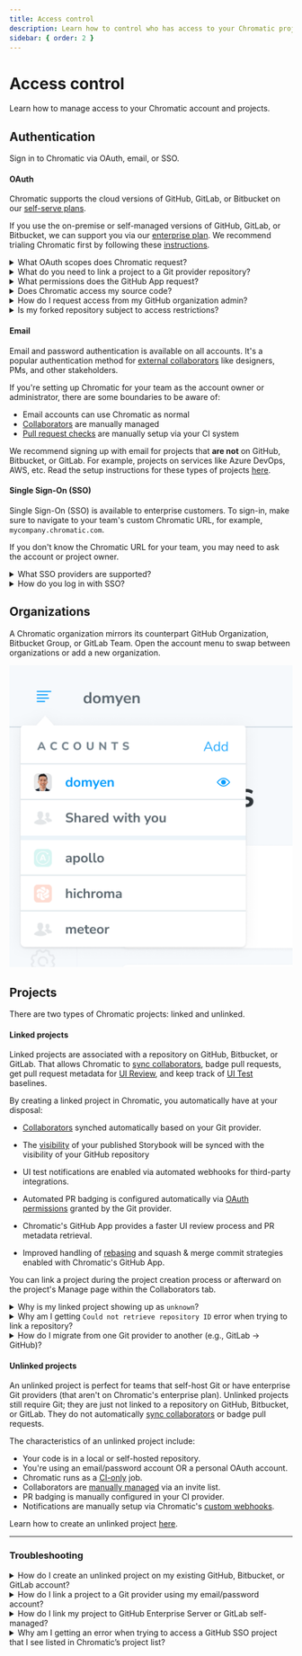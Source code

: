 ```yaml
---
title: Access control
description: Learn how to control who has access to your Chromatic project
sidebar: { order: 2 }
---
```


# Access control

Learn how to manage access to your Chromatic account and projects.

## Authentication

Sign in to Chromatic via OAuth, email, or SSO.

#### OAuth

Chromatic supports the cloud versions of GitHub, GitLab, or Bitbucket on our [self-serve plans](https://www.chromatic.com/pricing).

If you use the on-premise or self-managed versions of GitHub, GitLab, or Bitbucket, we can support you via our [enterprise plan](https://www.chromatic.com/pricing). We recommend trialing Chromatic first by following these [instructions](/docs/faq/chromatic-sso-on-premises-other-git).

<details>
    <summary>What OAuth scopes does Chromatic request?</summary>

Depending on your Git provider, Chromatic will request a set of OAuth scopes when you first sign in. Chromatic uses these permissions to enumerate your list of repositories, set PR statuses, and retrieve users for assignment to review. Chromatic will never read/write source code.

| Git provider                                                                                                                 | OAuth Scopes                                             |
| ---------------------------------------------------------------------------------------------------------------------------- | -------------------------------------------------------- |
| [GitHub](https://developer.github.com/apps/building-oauth-apps/understanding-scopes-for-oauth-apps/#available-scopes)        | `['user:email', 'read:user', 'read:org', 'repo:status']` |
| [GitLab](https://docs.gitlab.com/ee/user/profile/personal_access_tokens.html#limiting-scopes-of-a-personal-access-token)     | `['api']`                                                |
| [Bitbucket](https://confluence.atlassian.com/bitbucket/oauth-on-bitbucket-cloud-238027431.html#OAuthonBitbucketCloud-Scopes) | `['account', 'repository', 'pullrequest', 'webhook']`    |

</details>

<details>
    <summary>What do you need to link a project to a Git provider repository?</summary>

To link a project to a Git provider repository, you need:

- Membership in the organization that owns the repository.
- Write access to the repository, via one of the following roles:

| Git provider                                                                                                                                                                                                 | Role                                  |
| ------------------------------------------------------------------------------------------------------------------------------------------------------------------------------------------------------------ | ------------------------------------- |
| [GitHub](https://docs.github.com/en/organizations/managing-user-access-to-your-organizations-repositories/managing-repository-roles/repository-roles-for-an-organization#repository-roles-for-organizations) | `write`, `maintain`, or `admin`       |
| [GitLab](https://docs.gitlab.com/ee/user/permissions.html#project-members-permissions)                                                                                                                       | `developer`, `maintainer`, or `owner` |
| [Bitbucket](https://support.atlassian.com/bitbucket-cloud/docs/grant-repository-access-to-users-and-groups/)                                                                                                 | `admin`, or `write`                   |

</details>

<details>
    <summary>What permissions does the GitHub App request?</summary>

Chromatic's GitHub App enables [UI Review](/docs/review) for pull requests. We need additional permissions to access pull request information and add PR checks.

- ✅ Read access to metadata
- ✅ Read and write access to checks and pull requests
- ✅ Read access to organization members (for collaborators)
- 🔒 We do not request access to your code

<div class="aside">

ℹ️ We recommend teams create a Chromatic “bot” or IT Service Account user on your Git provider. You can grant write permissions to that account for the repositories you want to link to Chromatic projects. This way, tokens aren’t tied to an individual user. And if a token expires, it’s straightforward for anyone on the team to validate a new one.

</div>

</details>

<details>
  <summary>Does Chromatic access my source code?</summary>

No, Chromatic only uses the static Storybook build or Storybook source code (if the static build is not being used). The static build refers to a static web application that is generated from your Storybook that can be hosted by any web server.

**For unlinked projects:** Chromatic does not have access to your git provider

**For linked projects:** Chromatic requests data from your git provider without accessing your source code.

For GitHub, Chromatic only has access to repository metadata and merge request information.

However, GitLab and Bitbucket don't offer repository metadata and merge request information without full API access. Therefore, Chromatic has permission to access the source code on GitLab, but it doesn't actually access it.

</details>

<details>
    <summary>How do I request access from my GitHub organization admin?</summary>

Chromatic requests the minimum permissions needed to use the tool. With GitHub, we request permissions for "OAuth" and "GitHub app" respectively. This allows organizations to expand permissions incrementally as they use more features.

If your GitHub organization requires an admin to approve apps, you'll need to request access inside of Chromatic and track their status inside of GitHub (below).

1. **Chromatic OAuth app**: Enables GitHub sign-in. Track your access request [here](https://github.com/settings/connections/applications/495b5c3cb5ae140436a0).
2. **Chromatic.com app**: Enables [UI Review](/docs/review). Track your access request [here](https://github.com/apps/chromatic-com).

</details>

<details>
  <summary>Is my forked repository subject to access restrictions?</summary>

When you have a fork of a private organization owned repository, that forked repository is going to be subject to that organization's access restrictions. For example, `org1/my-repo` is the original repository and you fork it to `org2/my-repo`. In this situation, the original repo `org1/my-repo` would need to approve Chromatic's OAuth App on their end. Once they do, you'll be able to use the forked repo `org2/my-repo` with Chromatic.

</details>

#### Email

Email and password authentication is available on all accounts. It's a popular authentication method for [external collaborators](/docs/collaborators#external-collaborators) like designers, PMs, and other stakeholders.

If you're setting up Chromatic for your team as the account owner or administrator, there are some boundaries to be aware of:

- Email accounts can use Chromatic as normal
- [Collaborators](/docs/collaborators) are manually managed
- [Pull request checks](/docs/ci#pull-request-checks) are manually setup via your CI system

We recommend signing up with email for projects that **are not** on GitHub, Bitbucket, or GitLab. For example, projects on services like Azure DevOps, AWS, etc. Read the setup instructions for these types of projects [here](/docs/faq/chromatic-sso-on-premises-other-git).

#### Single Sign-On (SSO)

Single Sign-On (SSO) is available to enterprise customers. To sign-in, make sure to navigate to your team's custom Chromatic URL, for example, `mycompany.chromatic.com`.

If you don't know the Chromatic URL for your team, you may need to ask the account or project owner.

<details>
  <summary>What SSO providers are supported?</summary>

OneLogin, Okta, Google Workspace, PingOne, Keycloak, SimpleSAMLphp-based Identity Providers, and Active Directory Federation Services.

If your provider is not on the list, please reach out to us at support@chromatic.com or use our **in-app chat**, and we will determine if it is possible to integrate with it.

</details>

<details>
  <summary>How do you log in with SSO?</summary>

Once SSO is enabled, you have two primary ways to log in:

1. **Direct subdomain link:** If a subdomain is enabled, the most straightforward method is to use your organization's unique login URL:  `https://{YOUR-SUBDOMAIN}.chromatic.com/start`
2. **SSO provider dashboard:** Simply find and click the Chromatic application tile, and you'll be redirected and logged in automatically.

If you're having trouble logging in:

1. Ensure your user has been provisioned to the Chromatic application within your SSO provider. Confirm your user group has the necessary permissions.
2. Double-check that you are using the correct subdomain in the login URL. It must exactly match the one assigned to your organization.
3. Login issues are often caused by stale cookies or cached data. Try clearing your browser's cache and cookies or using a private/incognito window to log in.
4. If your organization has enabled IP restrictions, ensure you are connected to your corporate network (e.g., via a VPN) as required by your company's policy.
5. If your organization limits access by domain and you use a different email domain than your colleagues (e.g., you're a contractor), ask your team to issue you an email address on an approved domain or contact us to add your current domain to the company's allow list.

</details>

## Organizations

A Chromatic organization mirrors its counterpart GitHub Organization, Bitbucket Group, or GitLab Team. Open the account menu to swap between organizations or add a new organization.

![Account menu](../../images/account-menu.png)

## Projects

There are two types of Chromatic projects: linked and unlinked.

#### Linked projects

Linked projects are associated with a repository on GitHub, Bitbucket, or GitLab. That allows Chromatic to [sync collaborators](/docs/collaborators#project-collaborators), badge pull requests, get pull request metadata for [UI Review](/docs/review), and keep track of [UI Test](/docs) baselines.

By creating a linked project in Chromatic, you automatically have at your disposal:

- [Collaborators](/docs/collaborators) synched automatically based on your Git provider.

- The [visibility](/docs/collaborators#visibility) of your published Storybook will be synced with the visibility of your GitHub repository

- UI test notifications are enabled via automated webhooks for third-party integrations.

- Automated PR badging is configured automatically via [OAuth permissions](#what-permissions-does-the-github-app-request) granted by the Git provider.

- Chromatic's GitHub App provides a faster UI review process and PR metadata retrieval.

- Improved handling of [rebasing](/docs/branching-and-baselines) and squash & merge commit strategies enabled with Chromatic's GitHub App.

You can link a project during the project creation process or afterward on the project's Manage page within the Collaborators tab.

<details>
<summary>Why is my linked project showing up as <code>unknown</code>?</summary>

If you encounter an `<unknown>` project, this means Chromatic can no longer connect it to your Git repository.

To refresh the Git access token and reconnect the `<unknown>` project, request one of the account owners to log out and log back into Chromatic.

Alternatively, replace the Git token from the `Configure` tab on the `Manage` page of your project.

</details>

<details>
<summary>Why am I getting <code>Could not retrieve repository ID</code> error when trying to link a repository?</summary>

If your project is part of an organization, you need to have [your access request](#how-do-i-request-access-from-my-github-organization-admin) approved by an admin at the organization level.
Approval from a repository-level admin alone will not be sufficient. The actual scopes that Chromatic requires are listed [here](#what-oauth-scopes-does-chromatic-request).

</details>

<details>
<summary>How do I migrate from one Git provider to another (e.g., GitLab → GitHub)?</summary>

**For linked accounts**

To migrate your Chromatic projects to the new Git provider:

1. Connect your user account to the new git provider via the [Profile page](https://www.chromatic.com/profile). Under “Connected accounts,” link your new git provider. Ensure that everyone on your team does the same. _Warning:_ do not disconnect the old git provider yet since you may lose access.
   ![Connect to Git provider](../../images/connect-profile-to-git.png)

1. In the upper-right corner of the dashboard, open the menu and click "Add" to create a new Chromatic organization account for your new Git provider. You'll now see both accounts in that list, each linked to different Git providers.

1. Unlink all existing projects from the old Git provider through the `Manage` tab.
   ![Unlink project](../../images/unlink-project.png)

1. Then link all projects to repositories from the new Git provider. Note that projects will automatically move to the new Chromatic organization level account.

If you have a paid account, use our in-app chat to get in touch, or email us at support@chromatic.com to move your subscription to the new Chromatic entity.

**For unlinked accounts**

Follow steps 1, 3, and 4 from the guide above, but you don't need to create a new Chromatic organization level account.

**Important**

Connecting one Chromatic entity to multiple Git providers is not yet supported.

</details>

#### Unlinked projects

An unlinked project is perfect for teams that self-host Git or have enterprise Git providers (that aren't on Chromatic's enterprise plan). Unlinked projects still require Git; they are just not linked to a repository on GitHub, Bitbucket, or GitLab. They do not automatically [sync collaborators](/docs/collaborators#project-collaborators) or badge pull requests.

The characteristics of an unlinked project include:

- Your code is in a local or self-hosted repository.
- You're using an email/password account OR a personal OAuth account.
- Chromatic runs as a [CI-only](/docs/ci) job.
- Collaborators are [manually managed](/docs/collaborators#external-collaborators) via an invite list.
- PR badging is manually configured in your CI provider.
- Notifications are manually setup via Chromatic's [custom webhooks](/docs/integrations#custom-webhooks).

Learn how to create an unlinked project [here](/docs/faq/chromatic-sso-on-premises-other-git).

---

### Troubleshooting

<details>
<summary>How do I create an unlinked project on my existing GitHub, Bitbucket, or GitLab account?</summary>

- ❌ You can't create unlinked projects on GitHub org, Bitbucket workspace, or GitLab group connected accounts.
- ✅ You can create unlinked projects on personal GitHub, Bitbucket, or GitLab accounts.
- ✅ You can create unlinked projects on email/password accounts.

If your account is currently connected to a GitHub org, Bitbucket workspace, or GitLab group, you'll need to create a new email/password account to set up an unlinked project. Your teammates can access this account by sharing credentials (for example, with a password manager).

To share billing between an existing connected account and an email/password account, message us via in-app chat.

</details>

<details>
<summary>How do I link a project to a Git provider using my email/password account?</summary>

Email accounts are not connected to a Git provider by default. This means you can only create [unlinked projects](#unlinked-projects).

Follow these instructions to link your project to a Git provider:

1. Go to your profile (`/profile`) and connect to your Git provider.
2. Go to the project's Manage page » Collaborate tab.
3. Click to "sync collaborators with a Git repository".

This connects your Chromatic email/password account with your Git provider account, allowing you to set up a [linked project](#linked-projects).

Note: Your personal account must have access to the repository in order to connect in Chromatic. You may need to ask an administrator to grant you additional permissions.

</details>
<details>
<summary>How do I link my project to GitHub Enterprise Server or GitLab self-managed?</summary>

For Enterprise plans, we support connecting on-premise versions of GitHub Enterprise and GitLab. Please reach out to us via Support to get access.

You also need to have some information from your Git Provider setup ready

1. The URL to your Git Provider (e.g. https://chromatic.github.com, https://gitlab.custom.com)
2. The Name of Your Repository (e.g. chromatic/ux)
3. Access Token (See docs for [GitHub](https://docs.github.com/en/authentication/keeping-your-account-and-data-secure/managing-your-personal-access-tokens) and [GitLab](https://docs.gitlab.com/ee/user/project/settings/project_access_tokens.html))

Depending on your Git Provider, the relevant docs for creating an access token can be found below. When you create your token, please ensure that you enable the proper scopes.

| Git provider | Permission Scopes                                        |
| ------------ | -------------------------------------------------------- |
| GitHub       | `['user:email', 'read:user', 'read:org', 'repo:status']` |
| GitLab       | `['api']`                                                |

Once you have access and the prerequisite details, follow these instructions to link your project to GitHub Enterprise Server or GitLab self-managed:

1. Go to the manage (`/manage`) page for the app that you want to connect.
2. Click the Configure tab.
3. In the Connected Application section, find the "Sync project with a Git repository" area and click "Add on-prem Git Provider" to enter the details for your repository.

If your organization restricts IP addresses for git access, make sure to [add Chromatic's IP addresses to the allow list](/docs/faq/allowlist-ips-for-git-providers/#my-organization-restricts-ip-addresses-for-git-access-should-i-add-chromatic-to-the-allowlist).
</details>

<details>
<summary>Why am I getting an error when trying to access a GitHub SSO project that I see listed in Chromatic’s project list?</summary>

This error can occur when Chromatic isn’t authorized for a GitHub organization that has SSO/SAML also configured. In order to grant access to a project, Chromatic uses that project’s token and your account’s GitHub token. During the login process for Chromatic you authenticate with GitHub and will be presented with a prompt inside of GitHub to authorize Chromatic for use in your organization.

You must click the **Authorize** button. If you don’t click the **Authorize** button, but instead click the **Continue** button, you will not be able to access the project in Chromatic. If the person that set up the project previously logged into Chromatic with their GitHub credential but never authorized Chromatic for their organization, their teammates will also encounter this issue.

</details>
